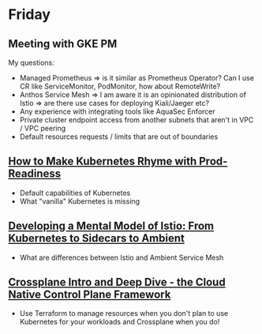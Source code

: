 # Friday

## Meeting with GKE PM


My questions:

* Managed Prometheus => is it similar as Prometheus Operator? Can I use CR like ServiceMonitor, PodMonitor, how about RemoteWrite?
* Anthos Service Mesh => I am aware it is an opinionated distribution of Istio => are there use cases for deploying Kiali/Jaeger etc?
* Any experience with integrating tools like AquaSec Enforcer
* Private cluster endpoint access from another subnets that aren't in VPC / VPC peering
* Default resources requests / limits that are out of boundaries

## [ How to Make Kubernetes Rhyme with Prod-Readiness](https://sched.co/1Hydw)

* Default capabilities of Kubernetes
* What "vanilla" Kubernetes is missing

## [Developing a Mental Model of Istio: From Kubernetes to Sidecars to Ambient](https://sched.co/1HyZj)

* What are differences between Istio and Ambient Service Mesh

## [Crossplane Intro and Deep Dive - the Cloud Native Control Plane Framework](https://sched.co/1HySE)

* Use Terraform to manage resources when you don't plan to use Kubernetes for your workloads and Crossplane when you do!

